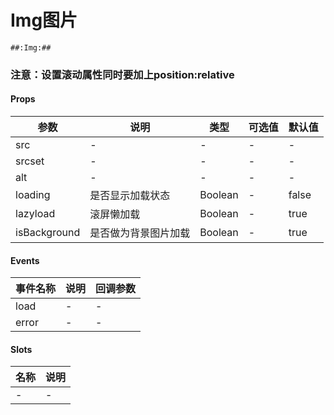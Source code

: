 # Img图片

```
##:Img:##
```
### 注意：设置滚动属性同时要加上position:relative
#### Props
| 参数      | 说明    | 类型      | 可选值       | 默认值   |
|---------- |-------- |---------- |------------- |--------- |
| src     | -   | -  |   -       |    -    |
| srcset     | -   | -  |   -       |    -    |
| alt     | -   | -  |   -       |    -    |
| loading     | 是否显示加载状态   | Boolean  |   -       |    false    |
| lazyload     | 滚屏懒加载   | Boolean  |   -       |    true    |
| isBackground     | 是否做为背景图片加载   | Boolean  |   -       |    true    |


#### Events
| 事件名称 | 说明 | 回调参数 |
|---------|--------|---------|
| load | - | - |
| error | - | - |

#### Slots
| 名称 | 说明 | 
|---------|--------|
| - | - |